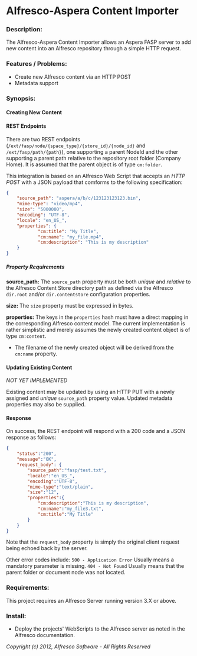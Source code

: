 # Alfresco-Aspera Content Importer

### Description:

The Alfresco-Aspera Content Importer allows an Aspera FASP server to add new content into an Alfresco repository through a simple HTTP request.

### Features / Problems:

  * Create new Alfresco content via an HTTP POST
  * Metadata support

### Synopsis:

#### Creating New Content

#### REST Endpoints
There are two REST endpoints (`/ext/fasp/node/{space_type}/{store_id}/{node_id}` and `/ext/fasp/path/{path}`), one supporting a parent NodeId and the other supporting a parent path relative to the repository root folder (Company Home). It is assumed that the parent object is of type `cm:folder`.

This integration is based on an Alfresco Web Script that accepts an *HTTP POST* with a JSON payload that comforms to the following specification:

```json
{
	"source_path": "aspera/a/b/c/123123123123.bin",
	"mime-type": "video/mp4",
	"size": "5000000",
	"encoding": "UTF-8",
	"locale": "en_US_",
	"properties": {
			"cm:title": "My Title",
			"cm:name": "my_file.mp4",
			"cm:description": "This is my description"
	}
}
```

##### Property Requirements

**source_path:** The `source_path` property must be both *unique* and *relative* to the Alfresco Content Store directory path as defined via the Alfresco `dir.root` and/or `dir.contentstore` configuration properties.

**size:** The `size` property must be expressed in bytes.

**properties:** The keys in the `properties` hash must have a direct mapping in the corresponding Alfresco content model. The current implementation is rather simplistic and merely assumes the newly created content object is of type `cm:content`.

  * The filename of the newly created object will be derived from the `cm:name` property.

#### Updating Existing Content
*NOT YET IMPLEMENTED*

Existing content may be updated by using an HTTP PUT with a newly assigned and *unique* `source_path` property value. Updated metadata properties may also be supplied.

#### Response
On success, the REST endpoint will respond with a 200 code and a JSON response as follows:

```json
{
	"status":"200",
	"message":"OK",
	"request_body": {
		"source_path":"fasp/test.txt",
		"locale":"en_US_",
		"encoding":"UTF-8",
		"mime-type":"text/plain",
		"size":"12",
		"properties":{
			"cm:description":"This is my description",
			"cm:name":"my_file3.txt",
			"cm:title":"My Title"
		}
	}
}
```

Note that the `request_body` property is simply the original client request being echoed back by the server.

Other error codes include:
`500 - Application Error` Usually means a mandatory parameter is missing.
`404 - Not Found` Usually means that the parent folder or document node was not located.

### Requirements:
This project requires an Alfresco Server running version 3.X or above.

### Install:

  * Deploy the projects' WebScripts to the Alfresco server as noted in the Alfresco documentation.

*Copyright (c) 2012, Alfresco Software - All Rights Reserved*